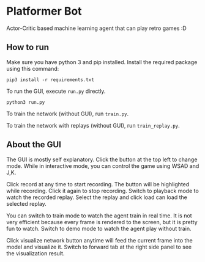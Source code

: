 # Platformer Bot

Actor-Critic based machine learning agent that can play retro games :D

## How to run

Make sure you have python 3 and pip installed. Install the required package using this command:

```shell
pip3 install -r requirements.txt
```

To run the GUI, execute `run.py` directly.

```shell
python3 run.py
```

To train the network (without GUI), run `train.py`.

To train the network with replays (without GUI), run `train_replay.py`.

## About the GUI

The GUI is mostly self explanatory. Click the button at the top left to change mode. While in interactive mode, you can control the game using WSAD and J,K.

Click record at any time to start recording. The button will be highlighted while recording. Click it again to stop recording. Switch to playback mode to watch the recorded replay. Select the replay and click load can load the selected replay. 

You can switch to train mode to watch the agent train in real time. It is not very efficient because every frame is rendered to the screen, but it is pretty fun to watch. Switch to demo mode to watch the agent play without train.

Click visualize network button anytime will feed the current frame into the model and visualize it. Switch to forward tab at the right side panel to see the visualization result.